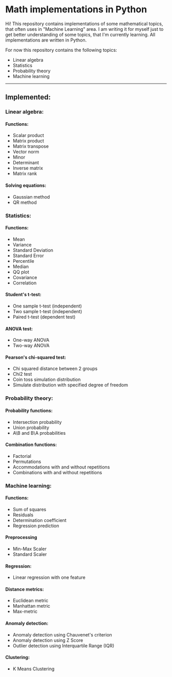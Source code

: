 # Math implementations in Python
Hi! This repository contains implementations of some mathematical topics, that often uses in "Machine Learning" area.
I am writing it for myself just to get better understanding of some topics, that I'm currently learning.
All implementations are written in Python. 

For now this repository contains the following topics:
- Linear algebra
- Statistics
- Probability theory
- Machine learning

------------------------------------------------------------------------
## Implemented:
### Linear algebra:
#### Functions:
* Scalar product
* Matrix product
* Matrix transpose
* Vector norm
* Minor
* Determinant
* Inverse matrix
* Matrix rank
#### Solving equations:
* Gaussian method
* QR method


### Statistics:
#### Functions:
* Mean
* Variance
* Standard Deviation
* Standard Error
* Percentile
* Median
* QQ plot
* Covariance
* Correlation
#### Student's t-test:
* One sample t-test (independent)
* Two sample t-test (independent)
* Paired t-test (dependent test)
#### ANOVA test:
* One-way ANOVA
* Two-way ANOVA
#### Pearson's chi-squared test:
* Chi squared distance between 2 groups
* Chi2 test
* Coin toss simulation distribution
* Simulate distribution with specified degree of freedom


### Probability theory:
#### Probability functions:
* Intersection probability
* Union probability
* A\B and B\A probabilities
#### Combination functions:
* Factorial
* Permutations
* Accommodations with and without repetitions
* Combinations with and without repetitions


### Machine learning:
#### Functions:
* Sum of squares
* Residuals
* Determination coefficient
* Regression prediction
#### Preprocessing
* Min-Max Scaler
* Standard Scaler
#### Regression:
* Linear regression with one feature
#### Distance metrics:
* Euclidean metric
* Manhattan metric
* Max-metric
#### Anomaly detection:
* Anomaly detection using Chauvenet's criterion
* Anomaly detection using Z Score
* Outlier detection using Interquartile Range (IQR)
#### Clustering:
* K Means Clustering